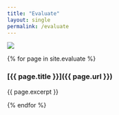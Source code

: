 ```yaml
---
title: "Evaluate"
layout: single
permalink: /evaluate
---
```


![](/images/evaluate-phase.png)

{% for page in site.evaluate %}

### [{{ page.title }}]({{ page.url }})

{{ page.excerpt }}

{% endfor %}
